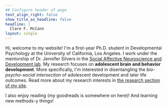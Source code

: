 ```yaml
---
## Configure header of page
text_align_right: false
show_title_as_headline: false
headline: |
  Clare F. McCann
layout: single
---
```


<!-- this is a subheadline -->
Hi, welcome to my website! I'm a first-year Ph.D. student in Developmental Psychology at the University of California, Los Angeles. I work under the mentorship of Dr. Jennifer Silvers in the [Social Affective Neuroscience and Development lab](https://silverslab.psych.ucla.edu/). My research focuses on **adolescent brain and behavior development**. More specifically, I'm interested in disentangling the *bio-psycho-social intersection* of adolescent development and later life outcomes. Read more about my research interests in [the research section of my site](https://clarefmccann.rbind.io/research/).

I also enjoy reading (my goodreads is somewhere on here)! And learning new methods-y things!
